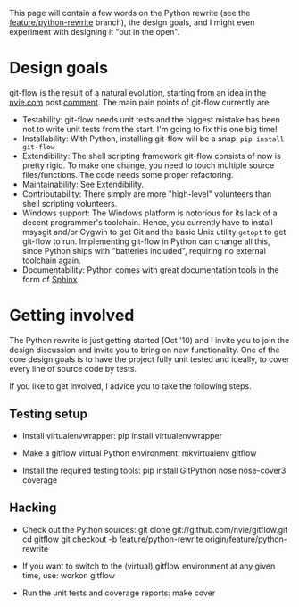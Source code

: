 This page will contain a few words on the Python rewrite (see the 
[feature/python-rewrite](http://github.com/nvie/gitflow/tree/feature/python-rewrite) branch), the design goals, and
I might even experiment with designing it "out in the open".

Design goals
============

git-flow is the result of a natural evolution, starting from an idea in the
[nvie.com](http://nvie.com/git-model) post
[comment](http://nvie.com/posts/a-successful-git-branching-model/#comment-72478949).
The main pain points of git-flow currently are:

* Testability: git-flow needs unit tests and the biggest mistake has been not
  to write unit tests from the start.  I'm going to fix this one big time!
* Installability: With Python, installing git-flow will be a snap:
  `pip install git-flow`
* Extendibility: The shell scripting framework git-flow consists of now is
  pretty rigid.  To make one change, you need to touch multiple source
  files/functions.  The code needs some proper refactoring.
* Maintainability: See Extendibility.
* Contributability: There simply are more "high-level" volunteers than shell
  scripting volunteers.
* Windows support: The Windows platform is notorious for its lack of a decent
  programmer's toolchain.  Hence, you currently have to install msysgit and/or
  Cygwin to get Git and the basic Unix utility `getopt` to get git-flow to
  run.  Implementing git-flow in Python can change all this, since Python
  ships with "batteries included", requiring no external toolchain again.
* Documentability: Python comes with great documentation tools in the form of
  [Sphinx](http://sphinx.pocoo.org/)


Getting involved
================

The Python rewrite is just getting started (Oct '10) and I invite you to join
the design discussion and invite you to bring on new functionality.  One of the
core design goals is to have the project fully unit tested and ideally, to
cover every line of source code by tests.

If you like to get involved, I advice you to take the following steps.

Testing setup
-------------

* Install virtualenvwrapper:
      pip install virtualenvwrapper
  
* Make a gitflow virtual Python environment:
      mkvirtualenv gitflow
  
* Install the required testing tools:
      pip install GitPython nose nose-cover3 coverage
  

Hacking
-------

* Check out the Python sources:
      git clone git://github.com/nvie/gitflow.git
      cd gitflow
      git checkout -b feature/python-rewrite origin/feature/python-rewrite
  
* If you want to switch to the (virtual) gitflow environment at any given time,
  use:
      workon gitflow
  
* Run the unit tests and coverage reports:
      make cover

